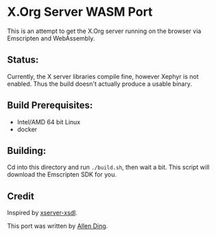 # X.Org Server WASM Port

This is an attempt to get the X.Org server running on the browser via Emscripten and WebAssembly. 

## Status:
Currently, the X server libraries compile fine, however Xephyr is not enabled. Thus the build doesn't actually produce a usable binary.

## Build Prerequisites:
- Intel/AMD 64 bit Linux
- docker

## Building:
Cd into this directory and run `./build.sh`, then wait a bit. This script will download the Emscripten SDK for you.

## Credit
Inspired by [xserver-xsdl](https://github.com/pelya/xserver-xsdl).

This port was written by [Allen Ding](https://github.com/ading2210/).
